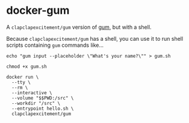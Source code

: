 # docker-gum

A `clapclapexcitement/gum` version of [gum](https://github.com/charmbracelet/gum), but with a shell.

Because `clapclapexcitement/gum` has a shell, you can use it to run shell scripts containing `gum` commands like...

```
echo "gum input --placeholder \"What's your name?\"" > gum.sh

chmod +x gum.sh

docker run \
  --tty \
  --rm \
  --interactive \
  --volume "$$PWD:/src" \
  --workdir "/src" \
  --entrypoint hello.sh \
  clapclapexcitement/gum
```
